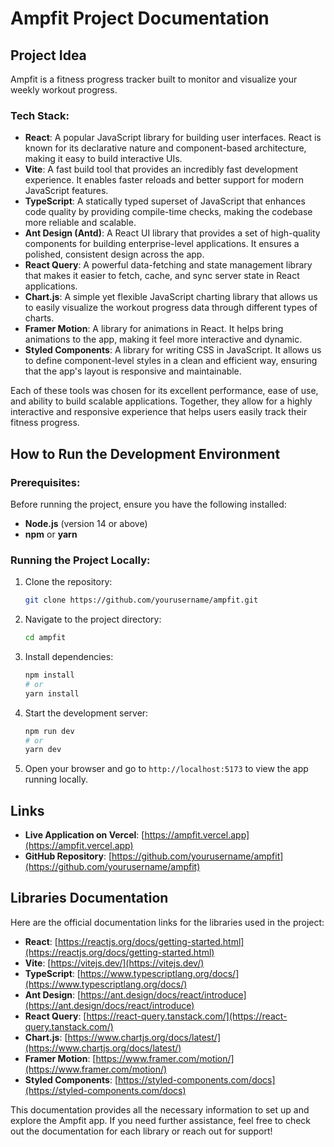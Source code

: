 # Ampfit Project Documentation

## Project Idea

Ampfit is a fitness progress tracker built to monitor and visualize your weekly workout progress.

### Tech Stack:

- **React**: A popular JavaScript library for building user interfaces. React is known for its declarative nature and component-based architecture, making it easy to build interactive UIs.
- **Vite**: A fast build tool that provides an incredibly fast development experience. It enables faster reloads and better support for modern JavaScript features.
- **TypeScript**: A statically typed superset of JavaScript that enhances code quality by providing compile-time checks, making the codebase more reliable and scalable.
- **Ant Design (Antd)**: A React UI library that provides a set of high-quality components for building enterprise-level applications. It ensures a polished, consistent design across the app.
- **React Query**: A powerful data-fetching and state management library that makes it easier to fetch, cache, and sync server state in React applications.
- **Chart.js**: A simple yet flexible JavaScript charting library that allows us to easily visualize the workout progress data through different types of charts.
- **Framer Motion**: A library for animations in React. It helps bring animations to the app, making it feel more interactive and dynamic.
- **Styled Components**: A library for writing CSS in JavaScript. It allows us to define component-level styles in a clean and efficient way, ensuring that the app's layout is responsive and maintainable.

Each of these tools was chosen for its excellent performance, ease of use, and ability to build scalable applications. Together, they allow for a highly interactive and responsive experience that helps users easily track their fitness progress.

## How to Run the Development Environment

### Prerequisites:

Before running the project, ensure you have the following installed:

- **Node.js** (version 14 or above)
- **npm** or **yarn**

### Running the Project Locally:

1. Clone the repository:

   ```bash
   git clone https://github.com/yourusername/ampfit.git
   ```

2. Navigate to the project directory:

   ```bash
   cd ampfit
   ```

3. Install dependencies:

   ```bash
   npm install
   # or
   yarn install
   ```

4. Start the development server:

   ```bash
   npm run dev
   # or
   yarn dev
   ```

5. Open your browser and go to `http://localhost:5173` to view the app running locally.

## Links

- **Live Application on Vercel**: [https://ampfit.vercel.app](https://ampfit.vercel.app)
- **GitHub Repository**: [https://github.com/yourusername/ampfit](https://github.com/yourusername/ampfit)

## Libraries Documentation

Here are the official documentation links for the libraries used in the project:

- **React**: [https://reactjs.org/docs/getting-started.html](https://reactjs.org/docs/getting-started.html)
- **Vite**: [https://vitejs.dev/](https://vitejs.dev/)
- **TypeScript**: [https://www.typescriptlang.org/docs/](https://www.typescriptlang.org/docs/)
- **Ant Design**: [https://ant.design/docs/react/introduce](https://ant.design/docs/react/introduce)
- **React Query**: [https://react-query.tanstack.com/](https://react-query.tanstack.com/)
- **Chart.js**: [https://www.chartjs.org/docs/latest/](https://www.chartjs.org/docs/latest/)
- **Framer Motion**: [https://www.framer.com/motion/](https://www.framer.com/motion/)
- **Styled Components**: [https://styled-components.com/docs](https://styled-components.com/docs)

This documentation provides all the necessary information to set up and explore the Ampfit app. If you need further assistance, feel free to check out the documentation for each library or reach out for support!

